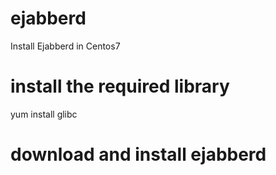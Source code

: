 # ejabberd
Install Ejabberd in Centos7

# install the required library
yum install glibc

# download and install ejabberd
